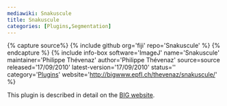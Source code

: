```yaml
---
mediawiki: Snakuscule
title: Snakuscule
categories: [Plugins,Segmentation]
---
```



{% capture source%}
{% include github org='fiji' repo='Snakuscule' %}
{% endcapture %}
{% include info-box software='ImageJ' name='Snakuscule' maintainer='Philippe Thévenaz' author='Philippe Thévenaz' source=source released='17/09/2010' latest-version='17/09/2010' status='' category='[Plugins](/plugin-index)' website='http://bigwww.epfl.ch/thevenaz/snakuscule/' %}

This plugin is described in detail on the [BIG website](http://bigwww.epfl.ch/thevenaz/snakuscule/).

 
